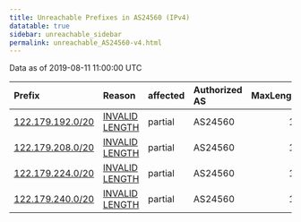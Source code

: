 ```yaml
---
title: Unreachable Prefixes in AS24560 (IPv4)
datatable: true
sidebar: unreachable_sidebar
permalink: unreachable_AS24560-v4.html
---
```


Data as of 2019-08-11 11:00:00 UTC


<div class="datatable-begin"></div>

| Prefix                                                     | Reason                                                                                                     | affected   | Authorized AS   |   MaxLength | Anchor                                       |   unreachable /24s |
|:-----------------------------------------------------------|:-----------------------------------------------------------------------------------------------------------|:-----------|:----------------|------------:|:---------------------------------------------|-------------------:|
| [122.179.192.0/20](https://stat.ripe.net/122.179.192.0/20) | [INVALID LENGTH](https://rpki-validator.ripe.net/announcement-preview?asn=AS24560&prefix=122.179.192.0/20) | partial    | AS24560         |          18 | [APNIC](unreachable_APNIC_RPKI_Root-v4.html) |                 16 |
| [122.179.208.0/20](https://stat.ripe.net/122.179.208.0/20) | [INVALID LENGTH](https://rpki-validator.ripe.net/announcement-preview?asn=AS24560&prefix=122.179.208.0/20) | partial    | AS24560         |          18 | [APNIC](unreachable_APNIC_RPKI_Root-v4.html) |                 16 |
| [122.179.224.0/20](https://stat.ripe.net/122.179.224.0/20) | [INVALID LENGTH](https://rpki-validator.ripe.net/announcement-preview?asn=AS24560&prefix=122.179.224.0/20) | partial    | AS24560         |          18 | [APNIC](unreachable_APNIC_RPKI_Root-v4.html) |                 16 |
| [122.179.240.0/20](https://stat.ripe.net/122.179.240.0/20) | [INVALID LENGTH](https://rpki-validator.ripe.net/announcement-preview?asn=AS24560&prefix=122.179.240.0/20) | partial    | AS24560         |          18 | [APNIC](unreachable_APNIC_RPKI_Root-v4.html) |                 16 |

<div class="datatable-end"></div>